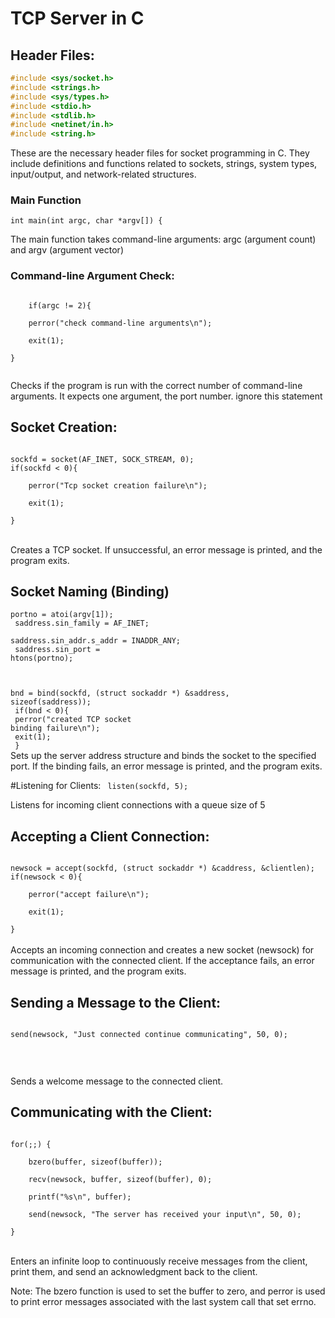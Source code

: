 # TCP Server in C

## Header Files:

```c
#include <sys/socket.h>
#include <strings.h>
#include <sys/types.h>
#include <stdio.h>
#include <stdlib.h>
#include <netinet/in.h>
#include <string.h>
```

These are the necessary header files for socket programming in C. They include definitions and functions related to sockets, strings, system types, input/output, and network-related structures.

### Main Function

    int main(int argc, char *argv[]) {

The main function takes command-line arguments: argc (argument count) and argv (argument vector)

### Command-line Argument Check:

<code>
    if(argc != 2){ <br>
    perror("check command-line arguments\n");<br>
    exit(1);<br>
}<br>
</code>

<p> Checks if the program is run with the correct number of command-line arguments. It expects one argument, the port number.
ignore this statement
</p>

## Socket Creation:

<code>
sockfd = socket(AF_INET, SOCK_STREAM, 0);
if(sockfd < 0){<br>
    perror("Tcp socket creation failure\n");<br>
    exit(1);<br>
}

</code>

<br>
Creates a TCP socket. If unsuccessful, an error message is printed, and the program exits.

## Socket Naming (Binding)

<code>portno = atoi(argv[1]);<br>
saddress.sin_family = AF_INET;<br>
saddress.sin_addr.s_addr = INADDR_ANY;<br>
saddress.sin_port = htons(portno);<br>

bnd = bind(sockfd, (struct sockaddr \*) &saddress, sizeof(saddress));<br>
if(bnd < 0){<br>
perror("created TCP socket binding failure\n");<br>
exit(1);<br>
}
</code>
<br>
Sets up the server address structure and binds the socket to the specified port. If the binding fails, an error message is printed, and the program exits.

#Listening for Clients:
<code>
listen(sockfd, 5);<br>
</code>
<br>
Listens for incoming client connections with a queue size of 5

## Accepting a Client Connection:

<code>
newsock = accept(sockfd, (struct sockaddr *) &caddress, &clientlen);
if(newsock < 0){<br>
    perror("accept failure\n");<br>
    exit(1);<br>
}
</code>
<br>
Accepts an incoming connection and creates a new socket (newsock) for communication with the connected client. If the acceptance fails, an error message is printed, and the program exits.

## Sending a Message to the Client:

<code>
send(newsock, "Just connected continue communicating", 50, 0);<br>

</code>
<br>

Sends a welcome message to the connected client.

## Communicating with the Client:

<code>
for(;;) {<br>
    bzero(buffer, sizeof(buffer));<br>
    recv(newsock, buffer, sizeof(buffer), 0);<br>
    printf("%s\n", buffer);<br>
    send(newsock, "The server has received your input\n", 50, 0);<br>
}

</code>
<br>
Enters an infinite loop to continuously receive messages from the client, print them, and send an acknowledgment back to the client.

Note: The bzero function is used to set the buffer to zero, and perror is used to print error messages associated with the last system call that set errno.

